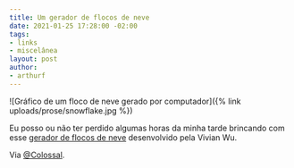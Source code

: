 ```yaml
---
title: Um gerador de flocos de neve
date: 2021-01-25 17:28:00 -02:00
tags:
- links
- miscelânea
layout: post
author:
- arthurf
---
```


![Gráfico de um floco de neve gerado por computador]({% link uploads/prose/snowflake.jpg %})

Eu posso ou não ter perdido algumas horas da minha tarde brincando com esse [gerador de flocos de neve](https://viviariums.com/projects/snowflake/interactive/) desenvolvido pela Vivian Wu.

Via [@Colossal](https://twitter.com/Colossal/status/1353722245319856130).
